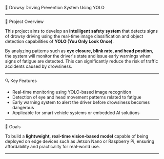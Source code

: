 🛑 Drowsy Driving Prevention System Using YOLO

---

🧠 Project Overview

This project aims to develop an **intelligent safety system** that detects signs of drowsy driving using the real-time image classification and object detection capabilities of **YOLO (You Only Look Once)**.

By analyzing patterns such as **eye closure, blink rate, and head position**, the system will monitor the driver's state and issue early warnings when signs of fatigue are detected. This can significantly reduce the risk of traffic accidents caused by drowsiness.

---

🔍 Key Features

- Real-time monitoring using YOLO-based image recognition  
- Detection of eye and head movement patterns related to fatigue  
- Early warning system to alert the driver before drowsiness becomes dangerous  
- Applicable for smart vehicle systems or embedded AI solutions

---

🚀 Goals

To build a **lightweight, real-time vision-based model** capable of being deployed on edge devices such as Jetson Nano or Raspberry Pi, ensuring affordability and practicality for real-world use.

---

